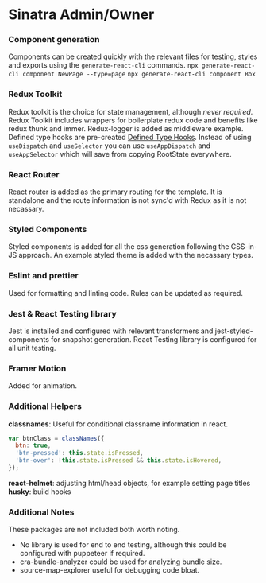 # Sinatra Admin/Owner

### Component generation
Components can be created quickly with the relevant files for testing, styles and exports using the `generate-react-cli` commands.
`npx generate-react-cli component NewPage --type=page`
`npx generate-react-cli component Box`

### Redux Toolkit
Redux toolkit is the choice for state management, although _never required_. Redux Toolkit includes wrappers for boilerplate redux code and benefits like redux thunk and immer.
Redux-logger is added as middleware example.
Defined type hooks are pre-created [Defined Type Hooks](https://redux-toolkit.js.org/tutorials/typescript#define-typed-hooks). Instead of using `useDispatch` and `useSelector` you can use `useAppDispatch` and `useAppSelector` which will save from copying RootState everywhere.

### React Router
React router is added as the primary routing for the template. It is standalone and the route information is not sync'd with Redux as it is not necassary.

### Styled Components
Styled components is added for all the css generation following the CSS-in-JS approach. An example styled theme is added with the necassary types.

### Eslint and prettier
Used for formatting and linting code. Rules can be updated as required.

### Jest & React Testing library
Jest is installed and configured with relevant transformers and jest-styled-components for snapshot generation.
React Testing library is configured for all unit testing.

### Framer Motion
Added for animation.

### Additional Helpers
**classnames**: Useful for conditional classname information in react.

```js
var btnClass = classNames({
  btn: true,
  'btn-pressed': this.state.isPressed,
  'btn-over': !this.state.isPressed && this.state.isHovered,
});
```

**react-helmet**: adjusting html/head objects, for example setting page titles
**husky**: build hooks

### Additional Notes
These packages are not included both worth noting.

- No library is used for end to end testing, although this could be configured with puppeteer if required.
- cra-bundle-analyzer could be used for analyzing bundle size.
- source-map-explorer useful for debugging code bloat.

